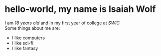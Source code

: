 # hello-world, my name is **Isaiah Wolf**  
I am _18 years old_ and in my first year of college at _SWIC_  
Some things about me are:  
* I like computers
* I like sci-fi
* I like fantasy
